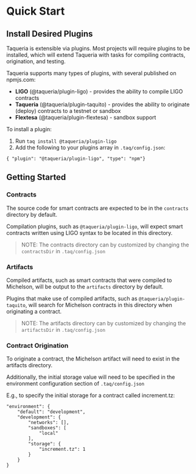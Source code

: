 # Quick Start

## Install Desired Plugins

Taqueria is extensible via plugins. Most projects will require plugins to be installed, which will extend Taqueria with tasks for compiling contracts, origination, and testing.

Taqueria supports many types of plugins, with several published on npmjs.com:
- **LIGO** (@taqueria/plugin-ligo) - provides the ability to compile LIGO contracts
- **Taqueria** (@taqueria/plugin-taquito) - provides the ability to originate (deploy) contracts to a testnet or sandbox
- **Flextesa** (@taqueria/plugin-flextesa) - sandbox support

To install a plugin:
1. Run `taq install @taqueria/plugin-ligo`
2. Add the following to your plugins array in `.taq/config.json`:
```
{ "plugin": "@taqueria/plugin-ligo", "type": "npm"}
```

## Getting Started

### Contracts

The source code for smart contracts are expected to be in the `contracts` directory by default.

Compilation plugins, such as `@taqueria/plugin-ligo`, will expect smart contracts written using LIGO syntax to be located in this directory.

> NOTE: The contracts directory can by customized by changing the `contractsDir` in `.taq/config.json`

### Artifacts

Compiled artifacts, such as smart contracts that were compiled to Michelson, will be output to the `artifacts` directory by default.

Plugins that make use of compiled artifacts, such as `@taqueria/plugin-taquito`, will search for Michelson contracts in this directory when originating a contract.

> NOTE: The artifacts directory can by customized by changing the `artifactsDir` in `.taq/config.json`

### Contract Origination

To originate a contract, the Michelson artifact will need to exist in the artifacts directory.

Additionally, the initial storage value will need to be specified in the environment configuration section of `.taq/config.json`

E.g., to specify the initial storage for a contract called increment.tz:

```
"environment": {
    "default": "development",
    "development": {
        "networks": [],
        "sandboxes": [
            "local"
        ],
        "storage": {
            "increment.tz": 1
        }
    }
}
```